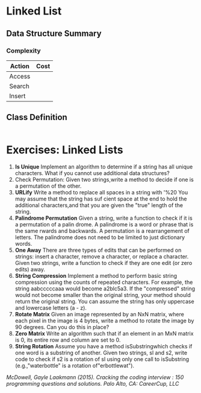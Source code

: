 # Linked List

## Data Structure Summary


### Complexity

| Action  |  Cost |
|---------|-------|
| Access  |   |
| Search  |   |
| Insert  |  |

## Class Definition

```python

```

# Exercises: Linked Lists

1. **Is Unique** Implement an algorithm to determine if a string has all unique characters. What if you cannot use additional data structures?
2. Check Permutation: Given two strings,write a method to decide if one is a permutation of the
other.
3. **URLify** Write a method to replace all spaces in a string with '%20  You may assume that the string has suf cient space at the end to hold the additional characters,and that you are given the "true" length of the string.
4. **Palindrome Permutation** Given a string, write a function to check if it is a permutation of a palin­ drome. A palindrome is a word or phrase that is the same  rwards and backwards. A permutation is a rearrangement of letters. The palindrome does not need to be limited to just dictionary words.
5. **One Away** There are three types of edits that can be performed on strings: insert a character, remove a character, or replace a character. Given two strings, write a function to check if they are one edit (or zero edits) away.
6. **String Compression** Implement a method to perform basic string compression using the counts of repeated characters. For example, the string aabcccccaaa would become a2blc5a3. If the "compressed" string would not become smaller than the original string, your method should return
the original string. You can assume the string has only uppercase and lowercase letters (a - z).
7. **Rotate Matrix** Given an image represented by an NxN matrix, where each pixel in the image is 4 bytes, write a method to rotate the image by 90 degrees. Can you do this in place?
8. **Zero Matrix** Write an algorithm such that if an element in an MxN matrix is 0, its entire row and column are set to 0.
9. **String Rotation** Assume you have a method isSubstringwhich checks if one word is a substring of another. Given two strings, sl and s2, write code to check if s2 is a rotation of sl using only one call to isSubstring (e.g.,"waterbottle" is a rotation of"erbottlewat").

*McDowell, Gayle Laakmann (2015). Cracking the coding interview : 150 programming questions and solutions. Palo Alto, CA: CareerCup, LLC*
